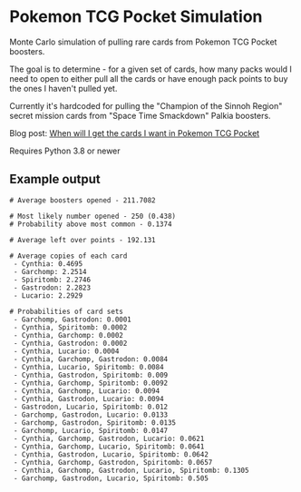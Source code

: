 # Pokemon TCG Pocket Simulation

Monte Carlo simulation of pulling rare cards from Pokemon TCG Pocket boosters.

The goal is to determine - for a given set of cards, how many packs would I need to open to either pull all the cards or have enough pack points to buy the ones I haven't pulled yet.

Currently it's hardcoded for pulling the "Champion of the Sinnoh Region" secret mission cards from "Space Time Smackdown" Palkia boosters.

Blog post: [When will I get the cards I want in Pokemon TCG Pocket](https://oatzy.github.io/2025/04/08/how-log-to-pull-pokemon.html)

Requires Python 3.8 or newer

## Example output

```
# Average boosters opened - 211.7082

# Most likely number opened - 250 (0.438)
# Probability above most common - 0.1374

# Average left over points - 192.131

# Average copies of each card
 - Cynthia: 0.4695
 - Garchomp: 2.2514
 - Spiritomb: 2.2746
 - Gastrodon: 2.2823
 - Lucario: 2.2929

# Probabilities of card sets
 - Garchomp, Gastrodon: 0.0001
 - Cynthia, Spiritomb: 0.0002
 - Cynthia, Garchomp: 0.0002
 - Cynthia, Gastrodon: 0.0002
 - Cynthia, Lucario: 0.0004
 - Cynthia, Garchomp, Gastrodon: 0.0084
 - Cynthia, Lucario, Spiritomb: 0.0084
 - Cynthia, Gastrodon, Spiritomb: 0.009
 - Cynthia, Garchomp, Spiritomb: 0.0092
 - Cynthia, Garchomp, Lucario: 0.0094
 - Cynthia, Gastrodon, Lucario: 0.0094
 - Gastrodon, Lucario, Spiritomb: 0.012
 - Garchomp, Gastrodon, Lucario: 0.0133
 - Garchomp, Gastrodon, Spiritomb: 0.0135
 - Garchomp, Lucario, Spiritomb: 0.0147
 - Cynthia, Garchomp, Gastrodon, Lucario: 0.0621
 - Cynthia, Garchomp, Lucario, Spiritomb: 0.0641
 - Cynthia, Gastrodon, Lucario, Spiritomb: 0.0642
 - Cynthia, Garchomp, Gastrodon, Spiritomb: 0.0657
 - Cynthia, Garchomp, Gastrodon, Lucario, Spiritomb: 0.1305
 - Garchomp, Gastrodon, Lucario, Spiritomb: 0.505
```

